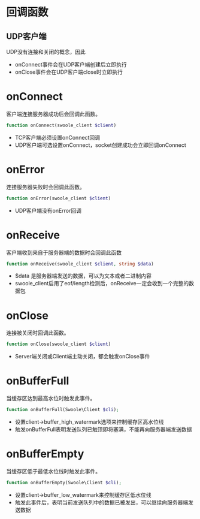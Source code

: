 # 回调函数

UDP客户端
----
UDP没有连接和关闭的概念，因此

* onConnect事件会在UDP客户端创建后立即执行
* onClose事件会在UDP客户端close时立即执行

# onConnect

客户端连接服务器成功后会回调此函数。
```php
function onConnect(swoole_client $client)
```

* TCP客户端必须设置onConnect回调
* UDP客户端可选设置onConnect，socket创建成功会立即回调onConnect

# onError

连接服务器失败时会回调此函数。

```php
function onError(swoole_client $client)
```

* UDP客户端没有onError回调

# onReceive

客户端收到来自于服务器端的数据时会回调此函数

```php
function onReceive(swoole_client $client, string $data)
```

* $data 是服务器端发送的数据，可以为文本或者二进制内容
* swoole_client启用了eof/length检测后，onReceive一定会收到一个完整的数据包

# onClose

连接被关闭时回调此函数。

```php
function onClose(swoole_client $client)
```

* Server端关闭或Client端主动关闭，都会触发onClose事件

# onBufferFull

当缓存区达到最高水位时触发此事件。
```php
function onBufferFull(Swoole\Client $cli);
```

* 设置client->buffer_high_watermark选项来控制缓存区高水位线
* 触发onBufferFull表明发送队列已触顶即将塞满，不能再向服务器端发送数据

# onBufferEmpty

当缓存区低于最低水位线时触发此事件。
```php
function onBufferEmpty(Swoole\Client $cli);
```

* 设置client->buffer_low_watermark来控制缓存区低水位线
* 触发此事件后，表明当前发送队列中的数据已被发出，可以继续向服务器端发送数据